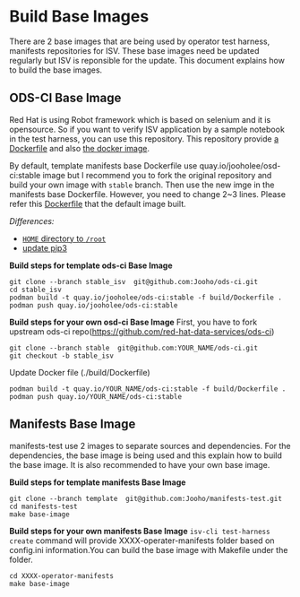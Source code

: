 # Build Base Images
There are 2 base images that are being used by operator test harness, manifests repositories for ISV.
These base images need be updated regularly but ISV is reponsible for the update. This document explains how to build the base images.

## ODS-CI Base Image
Red Hat is using Robot framework which is based on selenium and it is opensource. So if you want to verify ISV application by a sample notebook in the test harness, you can use this repository. This repository provide [a Dockerfile](https://github.com/red-hat-data-services/ods-ci/blob/master/build/Dockerfile) and also [the docker image](https://quay.io/repository/odsci/ods-ci?tag=latest&tab=tags).

By default, template manifests base Dockerfile use quay.io/jooholee/osd-ci:stable image but I recommend you to fork the original repository and build your own image with `stable` branch. Then use the new imge in the manifests base Dockerfile. However, you need to change 2~3 lines. Please refer this [Dockerfile](https://github.com/Jooho/ods-ci/blob/stable_isv/build/Dockerfile) that the default image built.

*Differences:* 
- [`HOME` directory to `/root`](https://github.com/Jooho/ods-ci/blob/stable_isv/build/Dockerfile#L7)
- [update pip3](https://github.com/Jooho/ods-ci/blob/stable_isv/build/Dockerfile#L22)
  
**Build steps for template ods-ci Base Image**
~~~
git clone --branch stable_isv  git@github.com:Jooho/ods-ci.git
cd stable_isv
podman build -t quay.io/jooholee/ods-ci:stable -f build/Dockerfile .
podman push quay.io/jooholee/ods-ci:stable
~~~

**Build steps for your own osd-ci Base Image**
First, you have to fork upstream ods-ci repo(https://github.com/red-hat-data-services/ods-ci)
~~~
git clone --branch stable  git@github.com:YOUR_NAME/ods-ci.git
git checkout -b stable_isv
~~~
Update Docker file (./build/Dockerfile)
~~~
podman build -t quay.io/YOUR_NAME/ods-ci:stable -f build/Dockerfile .
podman push quay.io/YOUR_NAME/ods-ci:stable
~~~

## Manifests Base Image
manifests-test use 2 images to separate sources and dependencies. For the dependencies, the base image is being used and this explain how to build the base image. It is also recommended to have your own base image.


**Build steps for template manifests Base Image**
~~~
git clone --branch template  git@github.com:Jooho/manifests-test.git 
cd manifests-test
make base-image
~~~

**Build steps for your own manifests Base Image**
`isv-cli test-harness create` command will provide XXXX-operater-manifests folder based on config.ini information.You can build the base image with Makefile under the folder.

~~~
cd XXXX-operator-manifests
make base-image
~~~
